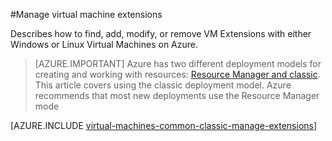 <properties
 pageTitle="Manage virtual machine extensions | Azure"
 description="Describes how to add, find, update, and remove extensions for Azure virtual machines, in the classic deployment model."
 services="virtual-machines-linux"
 documentationCenter=""
 authors="squillace"
 manager="timlt"
 editor=""
 tags="azure-service-management"/>
<tags
	ms.service="virtual-machines-linux"
	ms.date="04/15/2016"
	wacn.date=""/>

#Manage virtual machine extensions

Describes how to find, add, modify, or remove VM Extensions with either Windows or Linux Virtual Machines on Azure.

> [AZURE.IMPORTANT] Azure has two different deployment models for creating and working with resources:  [Resource Manager and classic](/documentation/articles/resource-manager-deployment-model/).  This article covers using the classic deployment model. Azure recommends that most new deployments use the Resource Manager mode

[AZURE.INCLUDE [virtual-machines-common-classic-manage-extensions](../includes/virtual-machines-common-classic-manage-extensions.md)]
